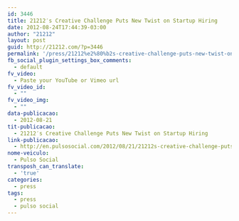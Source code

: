 ```yaml
---
id: 3446
title: 21212′s Creative Challenge Puts New Twist on Startup Hiring
date: 2012-08-24T17:44:39-03:00
author: "21212"
layout: post
guid: http://21212.com/?p=3446
permalink: '/press/21212%e2%80%b2s-creative-challenge-puts-new-twist-on-startup-hiring/'
fb_social_plugin_settings_box_comments:
  - default
fv_video:
  - Paste your YouTube or Vimeo url
fv_video_id:
  - ""
fv_video_img:
  - ""
data-publicacao:
  - 2012-08-21
tit-publicacao:
  - 21212′s Creative Challenge Puts New Twist on Startup Hiring
link-publicacao:
  - http://en.pulsosocial.com/2012/08/21/21212s-creative-challenge-puts-new-twist-on-startup-hiring/
nome-veiculo:
  - Pulso Social
transposh_can_translate:
  - 'true'
categories:
  - press
tags:
  - press
  - pulso social
---
```

